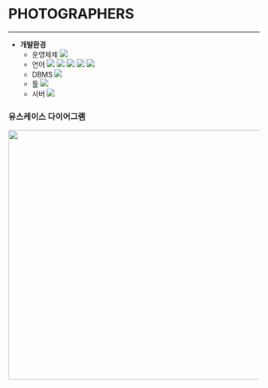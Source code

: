 # PHOTOGRAPHERS

---
* **개발환경**
  * 운영체제
    <img src="https://img.shields.io/badge/Windows10-0078D6?style=flat&logo=Windows&logoColor=white"/> 
  * 언어
    <img src="https://img.shields.io/badge/Java-942e35?style=flat&logo=OpenJDK&logoColor=white"/>
    <img src="https://img.shields.io/badge/HTML5-E34F26?style=flat&logo=HTML5&logoColor=white"/>
    <img src="https://img.shields.io/badge/CSS3-1572B6?style=flat&logo=CSS3&logoColor=white"/>
    <img src="https://img.shields.io/badge/JavaScript-F7DF1E?style=flat&logo=JavaScript&logoColor=black"/>
    <img src="https://img.shields.io/badge/JQuery-1572B6?style=flat&logo=JQuery&logoColor=white"/>
  * DBMS
    <img src="https://img.shields.io/badge/Oracle 19c-F80000?style=flat&logo=Oracle&logoColor=white"/>
  * 툴
    <img src="https://img.shields.io/badge/Eclipse-2C2255?style=flat&logo=Eclipse IDE&logoColor=white"/>
  * 서버
    <img src="https://img.shields.io/badge/Tomcat-F8DC75?style=flat&logo=Apache Tomcat&logoColor=black"/>

### 유스케이스 다이어그램
<img src="https://user-images.githubusercontent.com/113418610/190331823-31ca1488-7e76-4195-8583-e307b522ac28.png" width="1000" height="500">
